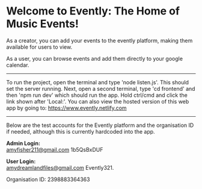 # Welcome to Evently: The Home of Music Events!
As a creator, you can add your events to the evently platform, making them available for users to view.

As a user, you can browse events and add them directly to your google calendar.

---

To run the project, open the terminal and type 'node listen.js'. This should set the server running. Next, open a second terminal, type 'cd frontend' and then 'npm run dev' which should run the app. Hold ctrl/cmd and click the link shown after 'Local:'. You can also view the hosted version of this web app by going to: https://www.evently.netlify.com

---

Below are the test accounts for the Evently platform and the organisation ID if needed, although this is currently hardcoded into the app.

**Admin Login:**   
amyfisher211@gmail.com 
1b5QsBxDUF

**User Login:**   
amydreamlandfiles@gmail.com 
Evently321.

Organisation ID: 2398883364363
